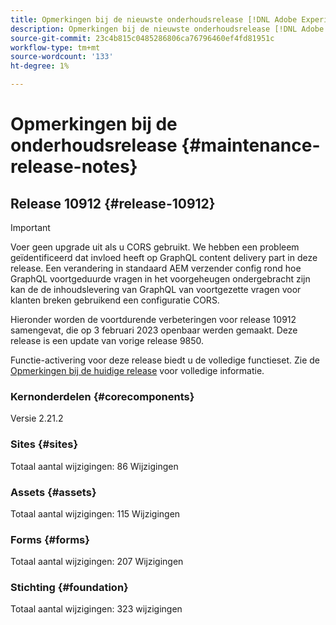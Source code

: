 ```yaml
---
title: Opmerkingen bij de nieuwste onderhoudsrelease [!DNL Adobe Experience Manager] as a Cloud Service.
description: Opmerkingen bij de nieuwste onderhoudsrelease [!DNL Adobe Experience Manager] as a Cloud Service.
source-git-commit: 23c4b815c0485286806ca76796460ef4fd81951c
workflow-type: tm+mt
source-wordcount: '133'
ht-degree: 1%

---
```



# Opmerkingen bij de onderhoudsrelease {#maintenance-release-notes}

## Release 10912 {#release-10912}

>[!IMPORTANT]
> Voer geen upgrade uit als u CORS gebruikt. We hebben een probleem geïdentificeerd dat invloed heeft op GraphQL content delivery part in deze release. Een verandering in standaard AEM verzender config rond hoe GraphQL voortgeduurde vragen in het voorgeheugen ondergebracht zijn kan de de inhoudslevering van GraphQL van voortgezette vragen voor klanten breken gebruikend een configuratie CORS.

Hieronder worden de voortdurende verbeteringen voor release 10912 samengevat, die op 3 februari 2023 openbaar werden gemaakt. Deze release is een update van vorige release 9850.

Functie-activering voor deze release biedt u de volledige functieset. Zie de [Opmerkingen bij de huidige release](/help/release-notes/release-notes-cloud/release-notes-current.md) voor volledige informatie.

### Kernonderdelen {#corecomponents}

Versie 2.21.2

### Sites {#sites}

Totaal aantal wijzigingen: 86 Wijzigingen

### Assets {#assets}

Totaal aantal wijzigingen: 115 Wijzigingen

### Forms {#forms}

Totaal aantal wijzigingen: 207 Wijzigingen

### Stichting {#foundation}

Totaal aantal wijzigingen: 323 wijzigingen
